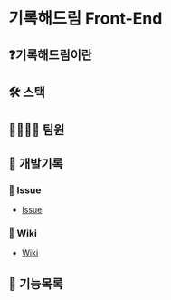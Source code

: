 # 기록해드림 Front-End

## ❓기록해드림이란

## 🛠️ 스택

## 👨‍👩‍👧‍👦 팀원

## 📝 개발기록

### 📌 Issue

-   [Issue](https://github.com/TEAM-DREAMCATCHER/DREAMCATCHER_Front-End/issues)

### 📖 Wiki

-   [Wiki](https://github.com/TEAM-DREAMCATCHER/DREAMCATCHER_Front-End/wiki)

## 📲 기능목록
